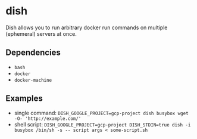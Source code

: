 # dish
Dish allows you to run arbitrary docker run commands on multiple (ephemeral) servers at once.

## Dependencies
* `bash`
* `docker`
* `docker-machine`

## Examples
* single command: `DISH_GOOGLE_PROJECT=gcp-project dish busybox wget -O- 'http://example.com/'`
* shell script: `DISH_GOOGLE_PROJECT=gcp-project DISH_STDIN=true dish -i busybox /bin/sh -s -- script args < some-script.sh`
